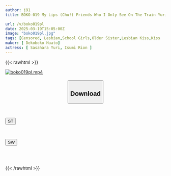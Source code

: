 ```yaml
---
author: j91
title: BOKO-019 My Lips (Chu!) Friends Who I Only See On The Train Yuri Sasahara And Rion Izumi

url: /v/boko019pl
date: 2025-03-19T15:05:00Z
image: "boko019pl.jpg"
tags: [Censored, Lesbian,School Girls,Older Sister,Lesbian Kiss,Kiss	]
maker: [ Dekoboko Haato]
actress: [ Sasahara Yuri, Isumi Rion ]
---
```



{{< rawhtml >}}

<div class="video" data-videoid="Y1e71wMvl4hvlge">
    <a href="javascript:;">
        <img src="/v/boko019pl/boko019pl.jpg" width="WIDTH" height="HEIGHT" alt="boko019pl.mp4" loading="lazy">
    </a>
</div>

<script type="text/javascript" src="https://j91.asia/asset/on-demand-st.js"></script>

<br>
  <link rel="stylesheet" href="https://j91.asia/asset/bs5.css">
  
  <center>
  <button class="btn btn-primary" type="button" data-bs-toggle="collapse" data-bs-target=".multi-collapse" aria-expanded="false" aria-controls="multiCollapseExample1 multiCollapseExample2"><h2>Download</h2></button></center>
</p>
<div class="row">
  <div class="col">
    <div class="collapse multi-collapse" id="multiCollapseExample1">
      <div class="card card-body">
	      	      <br>
<div class="buttons">  
<p><a href="/v/boko019pl/st.html" target="_blank"><button class="btn-hover color-3"><i class="fa fa-download"></i> ST</button></a></p></div>
    </div>
  </div>
</div>
  <div class="col">
    <div class="collapse multi-collapse" id="multiCollapseExample2">
      <div class="card card-body">
	      <br>
<div class="buttons">
<p><a href="/v/boko019pl/sw.html" target="_blank"><button class="btn-hover color-2"><i class="fa fa-download"></i> SW</button></a></p></div>
<br><br>
      </div>
    </div>
  </div>
</div>

{{< /rawhtml >}}